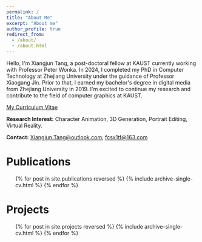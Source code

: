 ```yaml
---
permalink: /
title: "About Me"
excerpt: "About me"
author_profile: true
redirect_from: 
  - /about/
  - /about.html
---
```


Hello, I'm Xiangjun Tang, a post-doctoral fellow at KAUST currently working with Professor Peter Wonka. In 2024, I completed my PhD in Computer Technology at Zhejiang University under the guidance of Professor Xiaogang Jin. Prior to that, I earned my bachelor's degree in digital media from Zhejiang University in 2019. I'm excited to continue my research and contribute to the field of computer graphics at KAUST.

[My Curriculum Vitae](https://yuyujunjun.github.io/files/CV/cv.pdf)

**Research Interest:** Character Animation, 3D Generation, Portrait Editing, Virtual Reality.

**Contact:** Xiangjun.Tang@outlook.com; fcsx1tf@163.com

Publications
======
  <ul>{% for post in site.publications reversed %}
    {% include archive-single-cv.html %}
  {% endfor %}</ul>

Projects
=======
  <ul>{% for post in site.projects reversed %}
    {% include archive-single-cv.html %}
  {% endfor %}</ul>
